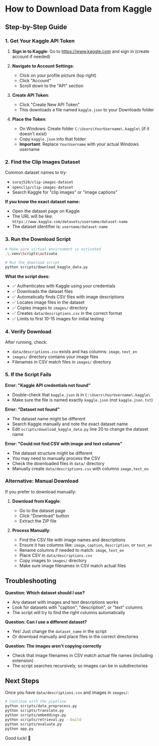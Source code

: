 # How to Download Data from Kaggle

## Step-by-Step Guide

### 1. Get Your Kaggle API Token

1. **Sign in to Kaggle**: Go to https://www.kaggle.com and sign in (create account if needed)

2. **Navigate to Account Settings**:
   - Click on your profile picture (top right)
   - Click "Account"
   - Scroll down to the "API" section

3. **Create API Token**:
   - Click "Create New API Token"
   - This downloads a file named `kaggle.json` to your Downloads folder

4. **Place the Token**:
   - On Windows: Create folder `C:\Users\YourUsername\.kaggle\` (if it doesn't exist)
   - Copy `kaggle.json` into that folder
   - **Important**: Replace `YourUsername` with your actual Windows username

### 2. Find the Clip Images Dataset

Common dataset names to try:
- `suraj520/clip-images-dataset`
- `openclip/clip-images-dataset`
- Search Kaggle for "clip images" or "image captions"

**If you know the exact dataset name:**
- Open the dataset page on Kaggle
- The URL will be like: `https://www.kaggle.com/datasets/username/dataset-name`
- The dataset identifier is: `username/dataset-name`

### 3. Run the Download Script

```bash
# Make sure virtual environment is activated
.\.venv\Scripts\activate

# Run the download script
python scripts/download_kaggle_data.py
```

**What the script does:**
- ✅ Authenticates with Kaggle using your credentials
- ✅ Downloads the dataset files
- ✅ Automatically finds CSV files with image descriptions
- ✅ Locates image files in the dataset
- ✅ Copies images to `images/` directory
- ✅ Creates `data/descriptions.csv` in the correct format
- ✅ Limits to first 10-15 images for initial testing

### 4. Verify Download

After running, check:
- `data/descriptions.csv` exists and has columns: `image`, `text_en`
- `images/` directory contains your image files
- Filenames in CSV match files in `images/` directory

### 5. If the Script Fails

**Error: "Kaggle API credentials not found"**
- Double-check that `kaggle.json` is in `C:\Users\YourUsername\.kaggle\`
- Make sure the file is named exactly `kaggle.json` (not `kaggle.json.txt`)

**Error: "Dataset not found"**
- The dataset name might be different
- Search Kaggle manually and note the exact dataset name
- Edit `scripts/download_kaggle_data.py` line 20 to change the dataset name

**Error: "Could not find CSV with image and text columns"**
- The dataset structure might be different
- You may need to manually process the CSV
- Check the downloaded files in `data/` directory
- Manually create `data/descriptions.csv` with columns `image,text_en`

### Alternative: Manual Download

If you prefer to download manually:

1. **Download from Kaggle**:
   - Go to the dataset page
   - Click "Download" button
   - Extract the ZIP file

2. **Process Manually**:
   - Find the CSV file with image names and descriptions
   - Ensure it has columns like: `image`, `caption`, `description`, or `text_en`
   - Rename columns if needed to match: `image`, `text_en`
   - Place CSV in `data/descriptions.csv`
   - Copy images to `images/` directory
   - Make sure image filenames in CSV match actual files

## Troubleshooting

**Question: Which dataset should I use?**
- Any dataset with images and text descriptions works
- Look for datasets with "caption", "description", or "text" columns
- The script will try to find the right columns automatically

**Question: Can I use a different dataset?**
- Yes! Just change the `dataset_name` in the script
- Or download manually and place files in the correct directories

**Question: The images aren't copying correctly**
- Check that image filenames in CSV match actual file names (including extension)
- The script searches recursively, so images can be in subdirectories

## Next Steps

Once you have `data/descriptions.csv` and images in `images/`:

```bash
# Continue with the pipeline
python scripts/data_preprocess.py
python scripts/translate.py
python scripts/embeddings.py
python scripts/retrieval.py --build
python scripts/evaluate.py
python app.py
```

Good luck! 🚀


